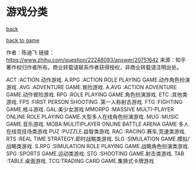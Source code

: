 # 游戏分类

[back](../../index.md)

[back to game](game_index.md)

作者：陈迪飞
链接：https://www.zhihu.com/question/22248093/answer/20751642
来源：知乎
著作权归作者所有。商业转载请联系作者获得授权，非商业转载请注明出处。

ACT :ACTION.动作游戏.
A.RPG :ACTION ROLE PLAYING GAME.动作角色扮演游戏.
AVG :ADVENTURE GAME.冒险游戏.
A.AVG :ACTION ADVENTURE GAME.动作冒险游戏.
RPG :ROLE PLAYING GAME.角色扮演游戏.
ETC :其他类游戏.
FPS :FIRST PERSON SHOOTING .第一人称射击游戏.
FTG :FIGHTING GAME.格斗游戏.
GAL:美少女游戏
MMORPG :MASSIVE MULTI-PLAYER ONLINE ROLE PLAYING GAME.大型多人在线角色扮演游戏.
MUG :MUSIC GAME.音乐游戏.
MOBA:MULITIPLAYER ONLINE BATTLE ARENA GAME 多人在线竞技场类游戏
PUZ :PUZZLE.益智类游戏.
RAC :RACING.赛车,竞速类游戏.
RTS :REAL TIME STRATEGY.即时战略类游戏.
SLG :SIMULATION GAME.模拟/战略类游戏.
S.RPG :SIMULATION ROLE PLAYING GAME.战略角色扮演类游戏.
SPG :SPORTS GAME.运动类游戏.
STG :SHOOTING GAME.射击类游戏.
TAB :TABLE.桌面游戏.
TCG:TRADING CARD GAME.集换式卡牌游戏